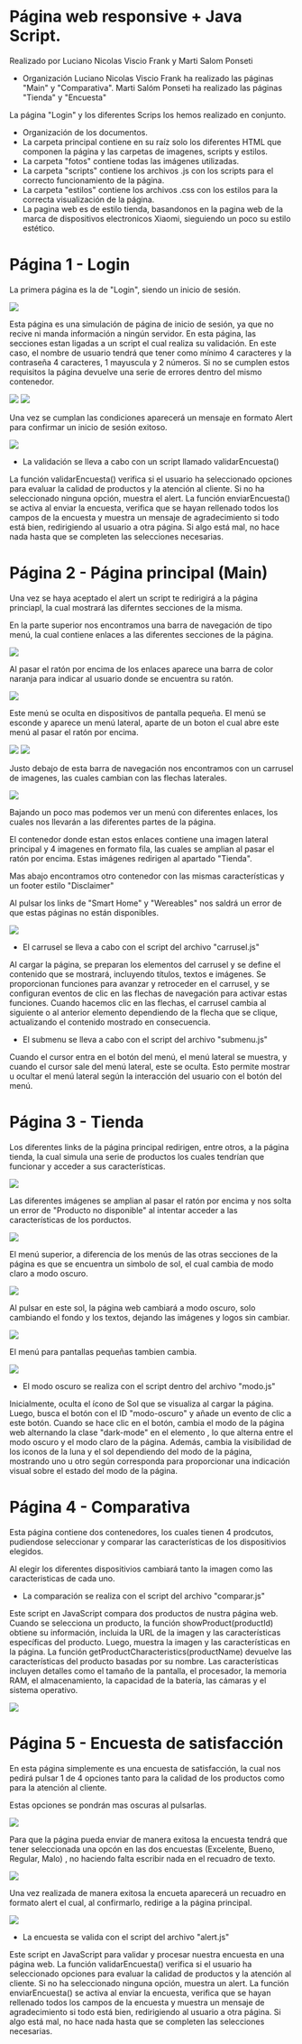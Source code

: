 # Página web responsive + Java Script.
Realizado por Luciano Nicolas Viscio Frank y Marti Salom Ponseti

* Organización
Luciano Nicolas Viscio Frank ha realizado las páginas "Main" y "Comparativa".
Marti Salóm Ponseti ha realizado las páginas "Tienda" y "Encuesta" 

La página "Login" y los diferentes Scrips los hemos realizado en conjunto.

* Organización de los documentos.
* La carpeta principal contiene en su raíz solo los diferentes HTML que componen la página y las carpetas de imagenes, scripts y estilos.
* La carpeta "fotos" contiene todas las imágenes utilizadas.
* La carpeta "scripts" contiene los archivos .js con los scripts para el correcto funcionamiento de la página.
* La carpeta "estilos" contiene los archivos .css con los estilos para la correcta visualización de la página.
* La pagina web es de estilo tienda, basandonos en la pagina web de la marca de dispositivos electronicos Xiaomi, sieguiendo un poco su estilo estético.

# Página 1 - Login
La primera página es la de "Login", siendo un inicio de sesión.

![](https://github.com/Nvf23/inter-web-responsive/blob/main/capturas/foto22.png) 

Esta página es una simulación de página de inicio de sesión, ya que no recive ni manda información a ningún servidor.
En esta página, las secciones estan ligadas a un script el cual realiza su validación.
En este caso, el nombre de usuario tendrá que tener como mínimo 4 caracteres y la contraseña 4 caracteres, 1 mayuscula y 2 números.
Si no se cumplen estos requisitos la página devuelve una serie de errores dentro del mismo contenedor. 

![](https://github.com/Nvf23/inter-web-responsive/blob/main/capturas/foto23.png) 
![](https://github.com/Nvf23/inter-web-responsive/blob/main/capturas/foto24.png) 

Una vez se cumplan las condiciones aparecerá un mensaje en formato Alert para confirmar un inicio de sesión exitoso.

![](https://github.com/Nvf23/inter-web-responsive/blob/main/capturas/foto25.png) 

* La validación se lleva a cabo con un script llamado validarEncuesta()

La función validarEncuesta() verifica si el usuario ha seleccionado opciones para evaluar la calidad de productos y la atención al cliente. Si no ha seleccionado ninguna opción, muestra el alert. La función enviarEncuesta() se activa al enviar la encuesta, verifica que se hayan rellenado todos los campos de la encuesta y muestra un mensaje de agradecimiento si todo está bien, redirigiendo al usuario a otra página. Si algo está mal, no hace nada hasta que se completen las selecciones necesarias.

# Página 2 - Página principal (Main) 
Una vez se haya aceptado el alert un script te redirigirá a la página princiapl, la cual mostrará las diferntes secciones de la misma.

En la parte superior nos encontramos una barra de navegación de tipo menú, la cual contiene enlaces a las diferentes secciones de la página.

![](https://github.com/Nvf23/inter-web-responsive/blob/main/capturas/foto2.png) 

Al pasar el ratón por encima de los enlaces aparece una barra de color naranja para indicar al usuario donde se encuentra su ratón.

![](https://github.com/Nvf23/inter-web-responsive/blob/main/capturas/foto5.png) 

Este menú se oculta en dispositivos de pantalla pequeña. El menú se esconde y aparece un menú lateral, aparte de un boton el cual abre este menú al pasar el ratón por encima. 

![](https://github.com/Nvf23/inter-web-responsive/blob/main/capturas/foto6.png) 
![](https://github.com/Nvf23/inter-web-responsive/blob/main/capturas/foto7.png) 

Justo debajo de esta barra de navegación nos encontramos con un carrusel de imagenes, las cuales cambian con las flechas laterales. 

![](https://github.com/Nvf23/inter-web-responsive/blob/main/capturas/foto1.png) 

Bajando un poco mas podemos ver un menú con diferentes enlaces, los cuales nos llevarán a las diferentes partes de la página. 

El contenedor donde estan estos enlaces contiene una imagen lateral principal y 4 imagenes en formato fila, las cuales se amplian al pasar el ratón por encima. Estas imágenes redirigen al apartado "Tienda". 

Mas abajo encontramos otro contenedor con las mismas características y un footer estilo "Disclaimer"

Al pulsar los links de "Smart Home" y "Wereables" nos saldrá un error de que estas páginas no están disponibles.

![](https://github.com/Nvf23/inter-web-responsive/blob/main/capturas/foto10.png) 

* El carrusel se lleva a cabo con el script del archivo "carrusel.js"

Al cargar la página, se preparan los elementos del carrusel y se define el contenido que se mostrará, incluyendo títulos, textos e imágenes. Se proporcionan funciones para avanzar y retroceder en el carrusel, y se configuran eventos de clic en las flechas de navegación para activar estas funciones. Cuando hacemos clic en las flechas, el carrusel cambia al siguiente o al anterior elemento dependiendo de la flecha que se clique, actualizando el contenido mostrado en consecuencia.

* El submenu se lleva a cabo con el script del archivo "submenu.js"

Cuando el cursor entra en el botón del menú, el menú lateral se muestra, y cuando el cursor sale del menú lateral, este se oculta. Esto permite mostrar u ocultar el menú lateral según la interacción del usuario con el botón del menú.

# Página 3 - Tienda 
Los diferentes links de la página principal redirigen, entre otros, a la página tienda, la cual simula una serie de productos los cuales tendrían que funcionar y acceder a sus características. 

![](https://github.com/Nvf23/inter-web-responsive/blob/main/capturas/foto19.png) 

Las diferentes imágenes se amplian al pasar el ratón por encima y nos solta un error de "Producto no disponible" al intentar acceder a las características de los porductos. 

![](https://github.com/Nvf23/inter-web-responsive/blob/main/capturas/foto9.png) 

El menú superior, a diferencia de los menús de las otras secciones de la página es que se encuentra un simbolo de sol, el cual cambia de modo claro a modo oscuro.

![](https://github.com/Nvf23/inter-web-responsive/blob/main/capturas/foto11.png) 

Al pulsar en este sol, la página web cambiará a modo oscuro, solo cambiando el fondo y los textos, dejando las imágenes y logos sin cambiar.

![](https://github.com/Nvf23/inter-web-responsive/blob/main/capturas/foto13.png) 

El menú para pantallas pequeñas tambien cambia.

![](https://github.com/Nvf23/inter-web-responsive/blob/main/capturas/foto14.png) 

* El modo oscuro se realiza con el script dentro del archivo "modo.js"

Inicialmente, oculta el ícono de Sol que se visualiza al cargar la página. Luego, busca el botón con el ID "modo-oscuro" y añade un evento de clic a este botón. Cuando se hace clic en el botón, cambia el modo de la página web alternando la clase "dark-mode" en el elemento <body>, lo que alterna entre el modo oscuro y el modo claro de la página. Además, cambia la visibilidad de los iconos de la luna y el sol dependiendo del modo de la página, mostrando uno u otro según corresponda para proporcionar una indicación visual sobre el estado del modo de la página.

# Página 4 - Comparativa
Esta página contiene dos contenedores, los cuales tienen 4 prodcutos, pudiendose seleccionar y comparar las características de los dispositivios elegidos. 

Al elegir los diferentes dispositivios cambiará tanto la imagen como las caracteristicas de cada uno.

* La comparación se realiza con el script del archivo "comparar.js"

Este script en JavaScript compara dos productos de nustra página web. Cuando se selecciona un producto, la función showProduct(productId) obtiene su información, incluida la URL de la imagen y las características específicas del producto. Luego, muestra la imagen y las características en la página. La función getProductCharacteristics(productName) devuelve las características del producto basadas por su nombre. Las características incluyen detalles como el tamaño de la pantalla, el procesador, la memoria RAM, el almacenamiento, la capacidad de la batería, las cámaras y el sistema operativo.

![](https://github.com/Nvf23/inter-web-responsive/blob/main/capturas/foto8.png) 

# Página 5 - Encuesta de satisfacción
En esta página simplemente es una encuesta de satisfacción, la cual nos pedirá pulsar 1 de 4 opciones tanto para la calidad de los productos como para la atención al cliente.

Estas opciones se pondrán mas oscuras al pulsarlas.

![](https://github.com/Nvf23/inter-web-responsive/blob/main/capturas/foto16.png) 

Para que la página pueda enviar de manera exitosa la encuesta tendrá que tener seleccionada una opcón en las dos encuestas (Excelente, Bueno, Regular, Malo) , no haciendo falta escribir nada en el recuadro de texto.

![](https://github.com/Nvf23/inter-web-responsive/blob/main/capturas/foto17.png) 

Una vez realizada de manera exitosa la encueta aparecerá un recuadro en formato alert el cual, al confirmarlo, redirige a la página principal. 

![](https://github.com/Nvf23/inter-web-responsive/blob/main/capturas/foto100.png) 

* La encuesta se valida con el script del archivo "alert.js"

Este script en JavaScript para validar y procesar nuestra encuesta en una página web. La función validarEncuesta() verifica si el usuario ha seleccionado opciones para evaluar la calidad de productos y la atención al cliente. Si no ha seleccionado ninguna opción, muestra un alert. La función enviarEncuesta() se activa al enviar la encuesta, verifica que se hayan rellenado todos los campos de la encuesta y muestra un mensaje de agradecimiento si todo está bien, redirigiendo al usuario a otra página. Si algo está mal, no hace nada hasta que se completen las selecciones necesarias.
